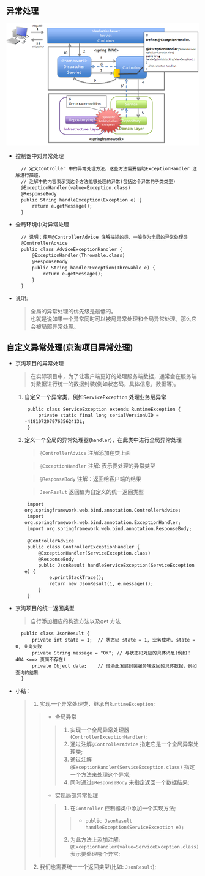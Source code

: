 

## 异常处理

![异常处理控制流程](./img/exception.png)

- 控制器中对异常处理

        // 定义Controller 中的异常处理方法，这些方法需要借助ExceptionHandler 注解进行描述，
        // 注解中的内容表示我这个方法能够处理的异常(包括这个异常的子类类型)
        @ExceptionHandler(value=Exception.class)
        @ResponseBody
        public String handleException(Exception e) {
            return e.getMessage();
        }

- 全局环境中对异常处理

        // 说明：使用@ControllerAdvice 注解描述的类，一般作为全局的异常处理类
        @ControllerAdvice
        public class AdviceExceptionHandler {
            @ExceptionHandler(Throwable.class)
            @ResponseBody
            public String handlerException(Throwable e) {
                return e.getMessage();
            }
        }

- 说明:
    > 全局的异常处理的优先级是最低的。<br>
    > 也就是说如果一个异常同时可以被局异常处理和全局异常处理。那么它会被局部异常处理。<br>


## 自定义异常处理(京淘项目异常处理)

- 京淘项目的异常处理
    > 在实际项目中，为了让客户端更好的处理服务端数据，通常会在服务端对数据进行统一的数据封装(例如状态码，具体信息，数据等)。
    
    1. 自定义一个异常类，例如`ServiceException` 处理业务层异常

            public class ServiceException extends RuntimeException {
                private static final long serialVersionUID = -4181072079763562413L;
            }

    2. 定义一个全局的异常处理器(`handler`)，在此类中进行全局异常处理
        > `@ControllerAdvice` 注解添加在类上面

        > `@ExceptionHandler` 注解: 表示要处理的异常类型

        > `@ResponseBody` 注解：返回给客户端的结果

        > `JsonReslut` 返回值为自定义的统一返回类型

            import org.springframework.web.bind.annotation.ControllerAdvice;
            import org.springframework.web.bind.annotation.ExceptionHandler;
            import org.springframework.web.bind.annotation.ResponseBody;

            @ControllerAdvice
            public class ControllerExceptionHandler {
                @ExceptionHandler(ServiceException.class)
                @ResponseBody
                public JsonResult handleServiceException(ServiceException e) {
                    e.printStackTrace();
                    return new JsonResult(1, e.message());
                }
            }

- 京淘项目的统一返回类型
    > 自行添加相应的构造方法以及get 方法

        public class JsonResult {
            private int state = 1;	// 状态码 state = 1, 业务成功. state = 0, 业务失败
            private String message = "OK"; // 与状态码对应的具体消息(例如：404 <==> 页面不存在) 
            private Object data;	// 借助此发展封装服务端返回的具体数据，例如查询的结果
        }

- 小结：
    > 1. 实现一个异常处理类，继承自`RuntimeException`; 
    >> - 全局异常
    >>> 1. 实现一个全局异常处理器(`ControllerExceptionHandler`); 
    >>> 2. 通过注解`@ControllerAdvice` 指定它是一个全局异常处理类;
    >>> 3. 通过注解`@ExceptionHandler(ServiceException.class)` 指定一个方法来处理这个异常; 
    >>> 4. 同时通过`@ResponseBody` 来指定返回一个数据结果; 
    >> - 实现局部异常处理
    >>> 1. 在`Controller` 控制器类中添加一个实现方法; 
    >>>> - `public JsonResult handleException(ServiceException e);`
    >>> 2. 为此方法上添加注解: `@ExceptionHandler(value=ServiceException.class)` 表示要处理哪个异常;
    > 2. 我们也需要统一一个返回类型(比如: `JsonResult`); 







